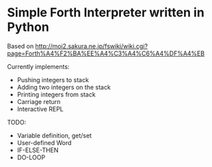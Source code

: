 # Simple Forth Interpreter written in Python

Based on http://moi2.sakura.ne.jp/fswiki/wiki.cgi?page=Forth%A4%F2%BA%EE%A4%C3%A4%C6%A4%DF%A4%EB

Currently implements:

* Pushing integers to stack
* Adding two integers on the stack
* Printing integers from stack
* Carriage return
* Interactive REPL

TODO:

* Variable definition, get/set
* User-defined Word
* IF-ELSE-THEN
* DO-LOOP
